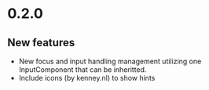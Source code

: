 # 0.2.0
## New features
 - New focus and input handling management utilizing one InputComponent that can be inheritted.
 - Include icons (by kenney.nl) to show hints